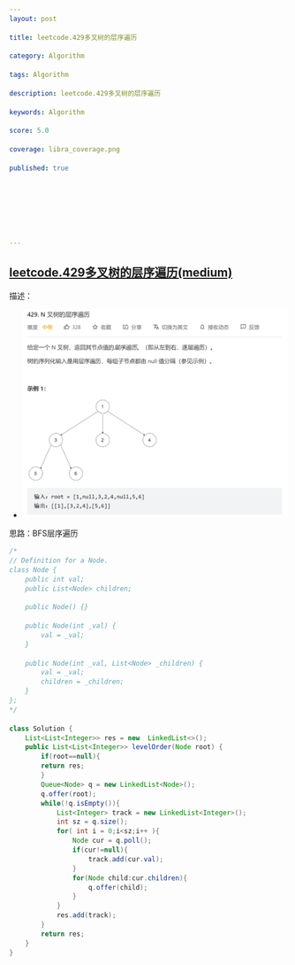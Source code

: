```yaml
---
layout: post

title: leetcode.429多叉树的层序遍历

category: Algorithm

tags: Algorithm

description: leetcode.429多叉树的层序遍历

keywords: Algorithm

score: 5.0

coverage: libra_coverage.png

published: true







---
```


## [leetcode.429多叉树的层序遍历(medium)](https://leetcode.cn/problems/n-ary-tree-level-order-traversal/)

描述：

- ![image-20221105141858919](/assets/imgs/image-20221105141858919.png)

思路：BFS层序遍历

```java
/*
// Definition for a Node.
class Node {
    public int val;
    public List<Node> children;

    public Node() {}

    public Node(int _val) {
        val = _val;
    }

    public Node(int _val, List<Node> _children) {
        val = _val;
        children = _children;
    }
};
*/

class Solution {
    List<List<Integer>> res = new  LinkedList<>();
    public List<List<Integer>> levelOrder(Node root) {
        if(root==null){
        return res;    
        }
        Queue<Node> q = new LinkedList<Node>();
        q.offer(root);
        while(!q.isEmpty()){
            List<Integer> track = new LinkedList<Integer>();
            int sz = q.size();
            for( int i = 0;i<sz;i++ ){
                Node cur = q.poll();
                if(cur!=null){
                    track.add(cur.val);
                }
                for(Node child:cur.children){
                    q.offer(child);
                }
            }
            res.add(track);
        }
        return res;
    }
}
```


